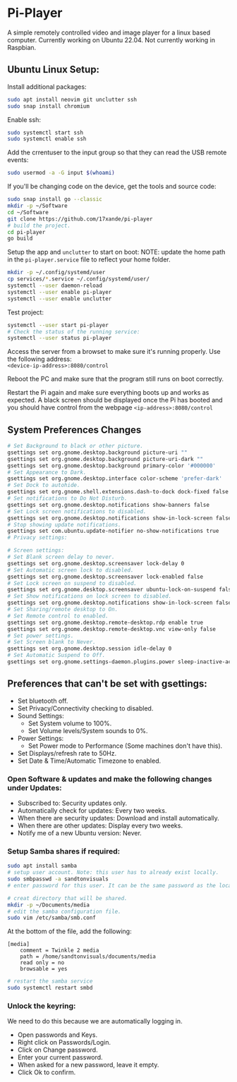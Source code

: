 # Pi-Player

A simple remotely controlled video and image player for a linux based computer. Currently working on Ubuntu 22.04. Not currently working in Raspbian.

## Ubuntu Linux Setup:
Install additional packages:
```bash
sudo apt install neovim git unclutter ssh
sudo snap install chromium
```

Enable ssh:
```bash
sudo systemctl start ssh
sudo systemctl enable ssh
```

Add the crrentuser to the input group so that they can read the USB remote events:
```bash
sudo usermod -a -G input $(whoami)
```
If you'll be changing code on the device, get the tools and source code:
```bash
sudo snap install go --classic
mkdir -p ~/Software
cd ~/Software
git clone https://github.com/17xande/pi-player
# build the project.
cd pi-player
go build
```

Setup the app and `unclutter` to start on boot:
NOTE: update the home path in the `pi-player.service` file to reflect your home folder.
```bash
mkdir -p ~/.config/systemd/user
cp services/*.service ~/.config/systemd/user/
systemctl --user daemon-reload
systemctl --user enable pi-player
systemctl --user enable unclutter
```

Test project:
```bash
systemctl --user start pi-player
# Check the status of the running service:
systemctl --user status pi-player
```

Access the server from a browset to make sure it's running properly. Use the following address:\
`<device-ip-address>:8080/control`


Reboot the PC and make sure that the program still runs on boot correctly.

Restart the Pi again and make sure everything boots up and works as expected. A black screen should be displayed once the Pi has booted and you should have control from the webpage `<ip-address>:8080/control`

## System Preferences Changes
```bash
# Set Background to black or other picture.
gsettings set org.gnome.desktop.background picture-uri ""
gsettings set org.gnome.desktop.background picture-uri-dark ""
gsettings set org.gnome.desktop.background primary-color '#000000'
# Set Appearance to Dark.
gsettings set org.gnome.desktop.interface color-scheme 'prefer-dark'
# Set Dock to autohide.
gsettings set org.gnome.shell.extensions.dash-to-dock dock-fixed false
# Set notifications to Do Not Disturb.
gsettings set org.gnome.desktop.notifications show-banners false
# Set Lock screen notifications to disabled.
gsettings set org.gnome.desktop.notifications show-in-lock-screen false
# Stop showing update notifications.
gsettings set com.ubuntu.update-notifier no-show-notifications true
# Privacy settings:

# Screen settings:
# Set Blank screen delay to never.
gsettings set org.gnome.desktop.screensaver lock-delay 0
# Set Automatic screen lock to disabled.
gsettings set org.gnome.desktop.screensaver lock-enabled false
# Set Lock screen on suspend to disabled.
gsettings set org.gnome.desktop.screensaver ubuntu-lock-on-suspend false
# Set Show notifications on lock screen to disabled.
gsettings set org.gnome.desktop.notifications show-in-lock-screen false
# Set Sharing/remote desktop to On.
# Set Remote control to enabled.
gsettings set org.gnome.desktop.remote-desktop.rdp enable true
gsettings set org.gnome.desktop.remote-desktop.vnc view-only false
# Set power settings.
# Set Screen blank to Never.
gsettings set org.gnome.desktop.session idle-delay 0
# Set Automatic Suspend to Off.
gsettings set org.gnome.settings-daemon.plugins.power sleep-inactive-ac-type 'nothing'
```
## Preferences that can't be set with gsettings:
- Set bluetooth off.
- Set Privacy/Connectivity checking to disabled.
- Sound Settings:
  - Set System volume to 100%.
  - Set Volume levels/System sounds to 0%.
- Power Settings:
  - Set Power mode to Performance (Some machines don't have this).
- Set Displays/refresh rate to 50Hz.
- Set Date & Time/Automatic Timezone to enabled.

### Open Software & updates and make the following changes under Updates:
- Subscribed to: Security updates only.
- Automatically check for updates: Every two weeks.
- When there are security updates: Download and install automatically.
- When there are other updates: Display every two weeks.
- Notify me of a new Ubuntu version: Never.

### Setup Samba shares if required:
```bash
sudo apt install samba
# setup user account. Note: this user has to already exist locally.
sudo smbpasswd -a sandtonvisuals
# enter password for this user. It can be the same password as the local user.

# creat directory that will be shared.
mkdir -p ~/Documents/media
# edit the samba configuration file.
sudo vim /etc/samba/smb.conf
```

At the bottom of the file, add the following:
```samba
[media]
    comment = Twinkle 2 media
    path = /home/sandtonvisuals/documents/media
    read only = no
    browsable = yes
```
```bash
# restart the samba service
sudo systemctl restart smbd
```

### Unlock the keyring:
We need to do this because we are automatically logging in.
- Open passwords and Keys.
- Right click on Passwords/Login.
- Click on Change password.
- Enter your current password.
- When asked for a new password, leave it empty.
- Click Ok to confirm.
